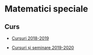 # Matematici speciale

## Curs

- [Cursuri 2018-2019](https://drive.google.com/drive/folders/1Qe1AWS97pW_avBX1A0hEwkg3MUG_cK1C?usp=sharing)

- [Cursuri și seminare 2019-2020](https://drive.google.com/drive/folders/14AMS3e0oihFHLYUN3kS-X6RUa1buU4uU?usp=sharing)
